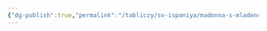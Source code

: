 ```yaml
---
{"dg-publish":true,"permalink":"/tabliczy/sv-ispaniya/madonna-s-mladenczem-i-pryalkoj-v-vide-kresta/","dgPassFrontmatter":true}
---
```



